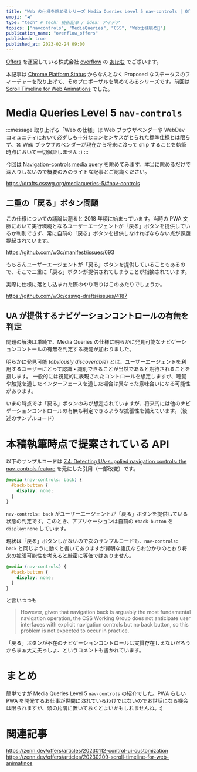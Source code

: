 ```yaml
---
title: "Web の仕様を眺めるシリーズ Media Queries Level 5 nav-controls | Offers Tech Blog"
emoji: "◀"
type: "tech" # tech: 技術記事 / idea: アイデア
topics: ["navcontrols", "MediaQueries", "CSS", "Web仕様眺め👀"]
publication_name: "overflow_offers"
published: true
published_at: 2023-02-24 09:00
---
```


[Offers](https://offers.jp/) を運営している株式会社 [overflow](https://overflow.co.jp/) の [あほむ](https://twitter.com/ahomu) でございます。

本記事は [Chrome Platform Status](https://chromestatus.com/features#browsers.chrome.status%3A%22Proposed%22) からなんとなく Proposed なステータスのフィーチャーを取り上げて、そのプロポーザルを眺めてみるシリーズです。前回は [Scroll Timeline for Web Animations](https://zenn.dev/offers/articles/20230209-scroll-timeline-for-web-animatinos) でした。

# Media Queries Level 5 `nav-controls`

:::message
取り上げる「Web の仕様」は Web ブラウザベンダーや WebDev コミュニティにおいて必ずしも十分なコンセンサスがとられた標準仕様とは限らず、各 Web ブラウザのベンダーが現在から将来に渡って ship することを執筆時点において一切保証しません :)
:::

今回は [Navigation-controls media query](https://chromestatus.com/feature/5717537549451264) を眺めてみます。本当に眺めるだけで深入りしないので概要のみのライトな記事とご認識ください。

https://drafts.csswg.org/mediaqueries-5/#nav-controls

## 二重の「戻る」ボタン問題

この仕様についての議論は遡ると 2018 年頃に始まっています。当時の PWA 文脈において実行環境となるユーザーエージェントが「戻る」ボタンを提供しているか判別できず、常に自前の「戻る」ボタンを提供しなければならない点が課題提起されています。

https://github.com/w3c/manifest/issues/693

もちろんユーザーエージェントが「戻る」ボタンを提供していることもあるので、そこで二重に「戻る」ボタンが提供されてしまうことが指摘されています。

実際に仕様に落とし込まれた際のやり取りはこのあたりでしょうか。

https://github.com/w3c/csswg-drafts/issues/4187

## UA が提供するナビゲーションコントロールの有無を判定

問題の解決は単純で、Media Queries の仕様に明らかに発見可能なナビゲーションコントールの有無を判定する機能が加わりました。

明らかに発見可能 (*obviously discoverable*) とは、ユーザーエージェントを利用するユーザーにとって認識・識別できることが当然であると期待されることを指します。
一般的には視覚的に表現されたコントロールを想定しますが、聴覚や触覚を通したインターフェースを通した場合は異なった意味合いになる可能性があります。

いまの時点では「戻る」ボタンのみが想定されていますが、将来的には他のナビゲーションコントロールの有無も判定できるような拡張性を備えています。（後述のサンプルコード）

# 本稿執筆時点で提案されている API

以下のサンプルコードは [7.4. Detecting UA-supplied navigation controls: the nav-controls feature](https://drafts.csswg.org/mediaqueries-5/#nav-controls) を元にした引用（一部改変）です。

```css
@media (nav-controls: back) {
  #back-button {
    display: none;
  }
}
```

`nav-controls: back` がユーザーエージェントが「戻る」ボタンを提供している状態の判定です。このとき、アプリケーションは自前の `#back-button` を `display:none` しています。

現状は「戻る」ボタンしかないので次のサンプルコードも、`nav-controls: back` と同じように動くと書いてありますが賢明な諸氏ならお分かりのとおり将来の拡張可能性を考えると厳密に等価ではありません。

```css
@media (nav-controls) {
  #back-button {
    display: none;
  }
}
```

と言いつつも

>However, given that navigation back is arguably the most fundamental navigation operation, the CSS Working Group does not anticipate user interfaces with explicit navigation controls but no back button, so this problem is not expected to occur in practice.

「戻る」ボタンが不在のナビゲーションコントロールは実質存在しえないだろうからまぁ大丈夫っしょ、というコメントも書かれています。

# まとめ

簡単ですが Media Queries Level 5 `nav-controls` の紹介でした。PWA らしい PWA を開発するお仕事が世間に溢れているわけではないのでお世話になる機会は限られますが、頭の片隅に置いておくとよいかもしれませんね。:)

# 関連記事

https://zenn.dev/offers/articles/20230112-control-ui-customization
https://zenn.dev/offers/articles/20230209-scroll-timeline-for-web-animatinos

